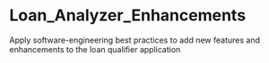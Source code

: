 # Loan_Analyzer_Enhancements
Apply software-engineering best practices to add new features and enhancements to the loan qualifier application
